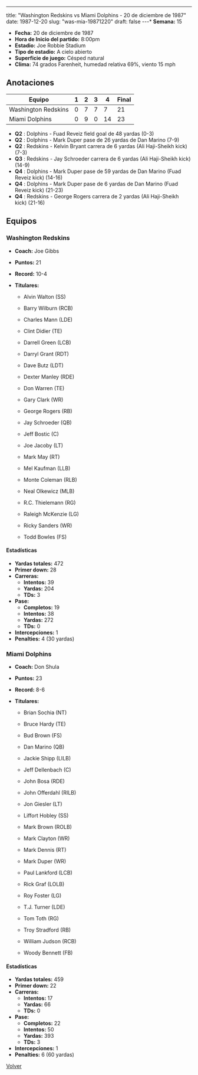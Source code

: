 ---
title: "Washington Redskins vs Miami Dolphins - 20 de diciembre de 1987"
date: 1987-12-20
slug: "was-mia-19871220"
draft: false
---* **Semana:** 15
* **Fecha:** 20 de diciembre de 1987
* **Hora de Inicio del partido:** 8:00pm
* **Estadio:** Joe Robbie Stadium
* **Tipo de estadio:** A cielo abierto
* **Superficie de juego:** Césped natural
* **Clima:** 74 grados Farenheit, humedad relativa 69%, viento 15 mph




## Anotaciones
| Equipo | 1 | 2 | 3 | 4 | Final |
|--------|---|---|---|---|-------|
| Washington Redskins  | 0 | 7 | 7 | 7  | 21 |
| Miami Dolphins  | 0 | 9 | 0 | 14  | 23 |
* **Q2** : Dolphins - Fuad Reveiz field goal de 48 yardas (0-3)
* **Q2** : Dolphins - Mark Duper pase de 26 yardas de Dan Marino (7-9)
* **Q2** : Redskins - Kelvin Bryant carrera de 6 yardas (Ali Haji-Sheikh kick) (7-3)
* **Q3** : Redskins - Jay Schroeder carrera de 6 yardas (Ali Haji-Sheikh kick) (14-9)
* **Q4** : Dolphins - Mark Duper pase de 59 yardas de Dan Marino (Fuad Reveiz kick) (14-16)
* **Q4** : Dolphins - Mark Duper pase de 6 yardas de Dan Marino (Fuad Reveiz kick) (21-23)
* **Q4** : Redskins - George Rogers carrera de 2 yardas (Ali Haji-Sheikh kick) (21-16)


## Equipos


### Washington Redskins
* **Coach:** Joe Gibbs
* **Puntos:** 21
* **Record:** 10-4
* **Titulares:** 

  * Alvin Walton (SS) 

  * Barry Wilburn (RCB) 

  * Charles Mann (LDE) 

  * Clint Didier (TE) 

  * Darrell Green (LCB) 

  * Darryl Grant (RDT) 

  * Dave Butz (LDT) 

  * Dexter Manley (RDE) 

  * Don Warren (TE) 

  * Gary Clark (WR) 

  * George Rogers (RB) 

  * Jay Schroeder (QB) 

  * Jeff Bostic (C) 

  * Joe Jacoby (LT) 

  * Mark May (RT) 

  * Mel Kaufman (LLB) 

  * Monte Coleman (RLB) 

  * Neal Olkewicz (MLB) 

  * R.C. Thielemann (RG) 

  * Raleigh McKenzie (LG) 

  * Ricky Sanders (WR) 

  * Todd Bowles (FS) 

#### Estadísticas
* **Yardas totales:** 472
* **Primer down:** 28
* **Carreras:**
  * **Intentos:** 39
  * **Yardas:** 204
  * **TDs:** 3
* **Pase:**
  * **Completos:** 19
  * **Intentos:** 38
  * **Yardas:** 272
  * **TDs:** 0
* **Intercepciones:** 1
* **Penalties:** 4 (30 yardas)

### Miami Dolphins
* **Coach:** Don Shula
* **Puntos:** 23
* **Record:** 8-6
* **Titulares:** 

  * Brian Sochia (NT) 

  * Bruce Hardy (TE) 

  * Bud Brown (FS) 

  * Dan Marino (QB) 

  * Jackie Shipp (LILB) 

  * Jeff Dellenbach (C) 

  * John Bosa (RDE) 

  * John Offerdahl (RILB) 

  * Jon Giesler (LT) 

  * Liffort Hobley (SS) 

  * Mark Brown (ROLB) 

  * Mark Clayton (WR) 

  * Mark Dennis (RT) 

  * Mark Duper (WR) 

  * Paul Lankford (LCB) 

  * Rick Graf (LOLB) 

  * Roy Foster (LG) 

  * T.J. Turner (LDE) 

  * Tom Toth (RG) 

  * Troy Stradford (RB) 

  * William Judson (RCB) 

  * Woody Bennett (FB) 

#### Estadísticas
* **Yardas totales:** 459
* **Primer down:** 22
* **Carreras:**
  * **Intentos:** 17
  * **Yardas:** 66
  * **TDs:** 0
* **Pase:**
  * **Completos:** 22
  * **Intentos:** 50
  * **Yardas:** 393
  * **TDs:** 3
* **Intercepciones:** 1
* **Penalties:** 6 (60 yardas)


[Volver](/historia/1987)
